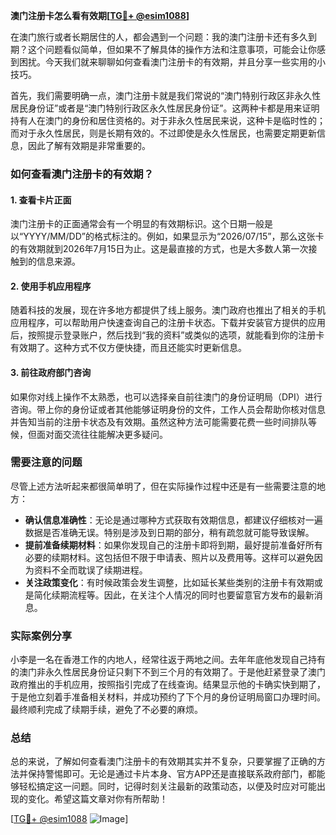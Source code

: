 **澳门注册卡怎么看有效期[[TG💪+ @esim1088](https://t.me/s/esim1088)]**

在澳门旅行或者长期居住的人，都会遇到一个问题：我的澳门注册卡还有多久到期？这个问题看似简单，但如果不了解具体的操作方法和注意事项，可能会让你感到困扰。今天我们就来聊聊如何查看澳门注册卡的有效期，并且分享一些实用的小技巧。

首先，我们需要明确一点，澳门注册卡就是我们常说的“澳门特别行政区非永久性居民身份证”或者是“澳门特别行政区永久性居民身份证”。这两种卡都是用来证明持有人在澳门的身份和居住资格的。对于非永久性居民来说，这种卡是临时性的；而对于永久性居民，则是长期有效的。不过即使是永久性居民，也需要定期更新信息，因此了解有效期是非常重要的。

### 如何查看澳门注册卡的有效期？

#### 1. 查看卡片正面
澳门注册卡的正面通常会有一个明显的有效期标识。这个日期一般是以“YYYY/MM/DD”的格式标注的。例如，如果显示为“2026/07/15”，那么这张卡的有效期就到2026年7月15日为止。这是最直接的方式，也是大多数人第一次接触到的信息来源。

#### 2. 使用手机应用程序
随着科技的发展，现在许多地方都提供了线上服务。澳门政府也推出了相关的手机应用程序，可以帮助用户快速查询自己的注册卡状态。下载并安装官方提供的应用后，按照提示登录账户，然后找到“我的资料”或类似的选项，就能看到你的注册卡有效期了。这种方式不仅方便快捷，而且还能实时更新信息。

#### 3. 前往政府部门咨询
如果你对线上操作不太熟悉，也可以选择亲自前往澳门的身份证明局（DPI）进行咨询。带上你的身份证或者其他能够证明身份的文件，工作人员会帮助你核对信息并告知当前的注册卡状态及有效期。虽然这种方法可能需要花费一些时间排队等候，但面对面交流往往能解决更多疑问。

### 需要注意的问题

尽管上述方法听起来都很简单明了，但在实际操作过程中还是有一些需要注意的地方：

- **确认信息准确性**：无论是通过哪种方式获取有效期信息，都建议仔细核对一遍数据是否准确无误。特别是涉及到日期的部分，稍有疏忽就可能导致误解。
- **提前准备续期材料**：如果你发现自己的注册卡即将到期，最好提前准备好所有必要的续期材料。这包括但不限于申请表、照片以及费用等。这样可以避免因为资料不全而耽误了续期进程。
- **关注政策变化**：有时候政策会发生调整，比如延长某些类别的注册卡有效期或是简化续期流程等。因此，在关注个人情况的同时也要留意官方发布的最新消息。

### 实际案例分享

小李是一名在香港工作的内地人，经常往返于两地之间。去年年底他发现自己持有的澳门非永久性居民身份证只剩下不到三个月的有效期了。于是他赶紧登录了澳门政府推出的手机应用，按照指引完成了在线查询。结果显示他的卡确实快到期了，于是他立刻着手准备相关材料，并成功预约了下个月的身份证明局窗口办理时间。最终顺利完成了续期手续，避免了不必要的麻烦。

### 总结

总的来说，了解如何查看澳门注册卡的有效期其实并不复杂，只要掌握了正确的方法并保持警惕即可。无论是通过卡片本身、官方APP还是直接联系政府部门，都能够轻松搞定这一问题。同时，记得时刻关注最新的政策动态，以便及时应对可能出现的变化。希望这篇文章对你有所帮助！

[[TG💪+ @esim1088](https://t.me/s/esim1088) ![Image](https://i.postimg.cc/4NQfJmqS/Snipaste-2025-05-13-00-14-12.png)]